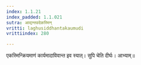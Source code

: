 ```yaml
---
index: 1.1.21
index_padded: 1.1.021
sutra: आद्यन्तवदेकस्मिन्
vritti: laghusiddhantakaumudi
vrittiindex: 280

---
```

एकस्मिन्क्रियमाणं कार्यमादाविवान्त इव स्यात्। सुपि चेति दीर्घः। आभ्याम्॥